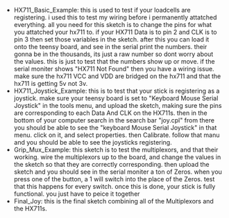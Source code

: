   - HX711_Basic_Example: this is used to test if your loadcells are registering. i used this to test my wiring before i permanently attatched everything. all you need for this sketch is to change the pins for what you attatched your hx711 to. if your HX711 Data is to pin 2 and CLK is to pin 3 then set those variables in the sketch. after this you can load it onto the teensy board, and see in the serial print the numbers. their gonna be in the thousands, its just a raw number so dont worry about the values. this is just to test that the numbers show up or move. if the serial moniter shows "HX711 Not Found" then you have a wiring issue. make sure the hx711 VCC and VDD are bridged on the hx711 and that the hx711 is getting 5v not 3v.
  - HX711_Joystick_Example: this is to test that your stick is registering as a joystick. make sure your teensy board is set to "Keyboard Mouse Serial Joystick" in the tools menu, and upload the sketch, making sure the pins are corresponding to each Data And CLK on the HX711s. then in the bottom of your computer search in the search bar "joy.cpl" from there you should be able to see the "keyboard Mouse Serial Joystick" in that menu. click on it, and select properties. then Calibrate. follow that manu and you should be able to see the joysticks registering.
  - Grip_Mux_Example: this sketch is to test the multiplexors, and that their working. wire the multiplexors up to the board, and change the values in the sketch so that they are correctly corresponding. then upload the sketch and you should see in the serial moniter a ton of Zeros. when you press one of the button, a 1 will switch into the place of the Zeros. test that this happens for every switch. once this is done, your stick is fully functional. you just have to peice it together
  - Final_Joy: this is the final sketch combining all of the Multiplexors and the HX711s.
